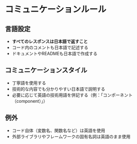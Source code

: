 # コミュニケーションルール

## 言語設定
- **すべてのレスポンスは日本語で返すこと**
- コード内のコメントも日本語で記述する
- ドキュメントやREADMEも日本語で作成する

## コミュニケーションスタイル
- 丁寧語を使用する
- 技術的な内容でも分かりやすい日本語で説明する
- 必要に応じて英語の技術用語を併記する（例：「コンポーネント（component）」）

## 例外
- コード自体（変数名、関数名など）は英語を使用
- 外部ライブラリやフレームワークの固有名詞は英語のまま使用